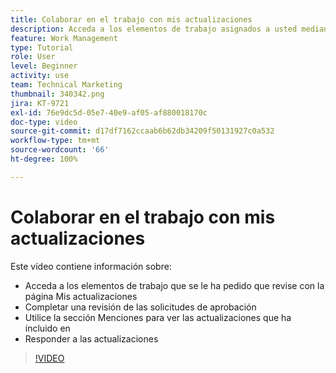 ```yaml
---
title: Colaborar en el trabajo con mis actualizaciones
description: Acceda a los elementos de trabajo asignados a usted mediante la página Mis actualizaciones.
feature: Work Management
type: Tutorial
role: User
level: Beginner
activity: use
team: Technical Marketing
thumbnail: 340342.png
jira: KT-9721
exl-id: 76e9dc5d-05e7-40e9-af05-af880018170c
doc-type: video
source-git-commit: d17df7162ccaab6b62db34209f50131927c0a532
workflow-type: tm+mt
source-wordcount: '66'
ht-degree: 100%

---
```


# Colaborar en el trabajo con mis actualizaciones

Este vídeo contiene información sobre:

* Acceda a los elementos de trabajo que se le ha pedido que revise con la página Mis actualizaciones
* Completar una revisión de las solicitudes de aprobación
* Utilice la sección Menciones para ver las actualizaciones que ha incluido en
* Responder a las actualizaciones

>[!VIDEO](https://video.tv.adobe.com/v/3414232/?quality=12&learn=on&enablevpops&captions=spa)
